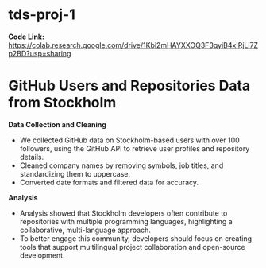 # tds-proj-1
**Code Link:** https://colab.research.google.com/drive/1Kbi2mHAYXXOQ3F3qyiB4xIRjLi7Zp2BD?usp=sharing

# GitHub Users and Repositories Data from Stockholm

**Data Collection and Cleaning**
- We collected GitHub data on Stockholm-based users with over 100 followers, using the GitHub API to retrieve user profiles and repository details.
- Cleaned company names by removing symbols, job titles, and standardizing them to uppercase.
- Converted date formats and filtered data for accuracy.

**Analysis**
- Analysis showed that Stockholm developers often contribute to repositories with multiple programming languages, highlighting a collaborative, multi-language approach.
- To better engage this community, developers should focus on creating tools that support multilingual project collaboration and open-source development.
